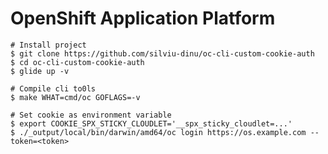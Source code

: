 OpenShift Application Platform
==============================

```
# Install project
$ git clone https://github.com/silviu-dinu/oc-cli-custom-cookie-auth
$ cd oc-cli-custom-cookie-auth
$ glide up -v

# Compile cli to0ls
$ make WHAT=cmd/oc GOFLAGS=-v

# Set cookie as environment variable
$ export COOKIE_SPX_STICKY_CLOUDLET='__spx_sticky_cloudlet=...'
$ ./_output/local/bin/darwin/amd64/oc login https://os.example.com --token=<token>
```

